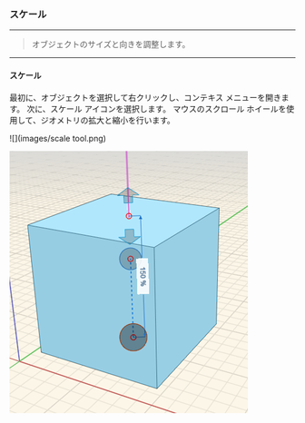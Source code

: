 

### スケール

---

> オブジェクトのサイズと向きを調整します。

---

#### スケール

最初に、オブジェクトを選択して右クリックし、コンテキス メニューを開きます。 次に、スケール アイコンを選択します。 マウスのスクロール ホイールを使用して、ジオメトリの拡大と縮小を行います。

![](images/scale tool.png)

![](images/scale.png)

